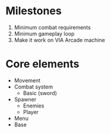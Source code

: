 # Milestones
1. Minimum combat requirements
2. Minimum gameplay loop
3. Make it work on VIA Arcade machine

# Core elements
+ Movement
+ Combat system
  + Basic (sword)
+ Spawner
  + Enemies
  + Player
+ Menu
+ Base
